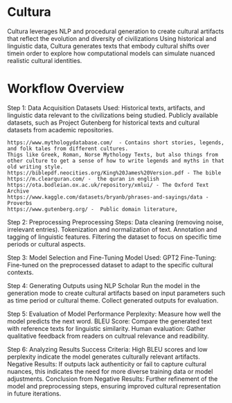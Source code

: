 # Cultura
Cultura leverages NLP and procedural generation to create cultural artifacts that reflect the evolution and diversity of civilizations Using historical and linguistic data, Cultura generates texts that embody cultural shifts over timein order to explore how computational models can simulate nuanced realistic cultural identities.

# Workflow Overview

  Step 1: Data Acquisition
    Datasets Used:
      Historical texts, artifacts, and linguistic data relevant to the civilizations being studied.
      Publicly available datasets, such as Project Gutenberg for historical texts and cultural datasets from academic repositories.

    https://www.mythologydatabase.com/  - Contains short stories, legends, and folk tales from different cultures.
    Thigs like Greek, Roman, Norse Mythology Texts, but also things from other culture to get a sense of how to write legends and myths in that old writing style.
    https://biblepdf.neocities.org/King%20James%20Version.pdf - The bible
    https://m.clearquran.com/ -  the quran in english
    https://ota.bodleian.ox.ac.uk/repository/xmlui/ - The Oxford Text Archive
    https://www.kaggle.com/datasets/bryanb/phrases-and-sayings/data - Proverbs 
    https://www.gutenberg.org/ -  Public domain literature,

  Step 2: Preprocessing
    Preprocessing Steps:
      Data cleaning (removing noise, irrelevant entries).
      Tokenization and normalization of text.
      Annotation and tagging of linguistic features.
      Filtering the dataset to focus on specific time periods or cultural aspects.
      
  Step 3: Model Selection and Fine-Tuning
  Model Used:
    GPT2
  Fine-Tuning:
    Fine-tuned on the preprocessed dataset to adapt to the specific cultural contexts.

  Step 4: Generating Outputs using NLP Scholar
    Run the model in the generation mode to create cultural artifacts based on input parameters such as time period or cultural theme.
    Collect generated outputs for evaluation.

  Step 5: Evaluation of Model Performance
    Perplexity: Measure how well the model predicts the next word.
    BLEU Score: Compare the generated text with reference texts for linguistic similarity.
    Human evaluation: Gather qualitative feedback from readers on cultrual relevance and readibility.

  Step 6: Analyzing Results
    Success Criteria:
      High BLEU scores and low perplexity indicate the model generates culturally relevant artifacts.
    Negative Results:
      If outputs lack authenticity or fail to capture cultural nuances, this indicates the need for more diverse training data or model adjustments.
      Conclusion from Negative Results:
        Further refinement of the model and preprocessing steps, ensuring improved cultural representation in future iterations.






